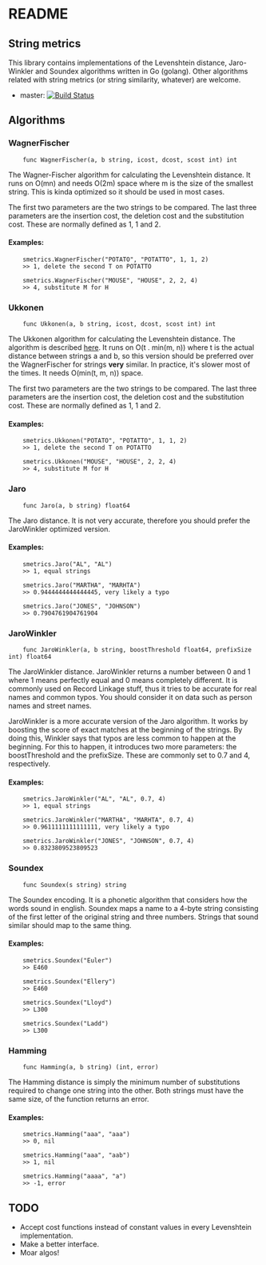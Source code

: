 # README

## String metrics

This library contains implementations of the Levenshtein distance, Jaro-Winkler and Soundex algorithms written in Go \(golang\). Other algorithms related with string metrics \(or string similarity, whatever\) are welcome.

* master: [![Build Status](https://travis-ci.org/xrash/smetrics.svg?branch=master)](http://travis-ci.org/xrash/smetrics)

## Algorithms

### WagnerFischer

```text
    func WagnerFischer(a, b string, icost, dcost, scost int) int
```

The Wagner-Fischer algorithm for calculating the Levenshtein distance. It runs on O\(mn\) and needs O\(2m\) space where m is the size of the smallest string. This is kinda optimized so it should be used in most cases.

The first two parameters are the two strings to be compared. The last three parameters are the insertion cost, the deletion cost and the substitution cost. These are normally defined as 1, 1 and 2.

#### Examples:

```text
    smetrics.WagnerFischer("POTATO", "POTATTO", 1, 1, 2)
    >> 1, delete the second T on POTATTO

    smetrics.WagnerFischer("MOUSE", "HOUSE", 2, 2, 4)
    >> 4, substitute M for H
```

### Ukkonen

```text
    func Ukkonen(a, b string, icost, dcost, scost int) int
```

The Ukkonen algorithm for calculating the Levenshtein distance. The algorithm is described [here](http://www.cs.helsinki.fi/u/ukkonen/InfCont85.PDF). It runs on O\(t . min\(m, n\)\) where t is the actual distance between strings a and b, so this version should be preferred over the WagnerFischer for strings **very** similar. In practice, it's slower most of the times. It needs O\(min\(t, m, n\)\) space.

The first two parameters are the two strings to be compared. The last three parameters are the insertion cost, the deletion cost and the substitution cost. These are normally defined as 1, 1 and 2.

#### Examples:

```text
    smetrics.Ukkonen("POTATO", "POTATTO", 1, 1, 2)
    >> 1, delete the second T on POTATTO

    smetrics.Ukkonen("MOUSE", "HOUSE", 2, 2, 4)
    >> 4, substitute M for H
```

### Jaro

```text
    func Jaro(a, b string) float64
```

The Jaro distance. It is not very accurate, therefore you should prefer the JaroWinkler optimized version.

#### Examples:

```text
    smetrics.Jaro("AL", "AL")
    >> 1, equal strings

    smetrics.Jaro("MARTHA", "MARHTA")
    >> 0.9444444444444445, very likely a typo

    smetrics.Jaro("JONES", "JOHNSON")
    >> 0.7904761904761904
```

### JaroWinkler

```text
    func JaroWinkler(a, b string, boostThreshold float64, prefixSize int) float64
```

The JaroWinkler distance. JaroWinkler returns a number between 0 and 1 where 1 means perfectly equal and 0 means completely different. It is commonly used on Record Linkage stuff, thus it tries to be accurate for real names and common typos. You should consider it on data such as person names and street names.

JaroWinkler is a more accurate version of the Jaro algorithm. It works by boosting the score of exact matches at the beginning of the strings. By doing this, Winkler says that typos are less common to happen at the beginning. For this to happen, it introduces two more parameters: the boostThreshold and the prefixSize. These are commonly set to 0.7 and 4, respectively.

#### Examples:

```text
    smetrics.JaroWinkler("AL", "AL", 0.7, 4)
    >> 1, equal strings

    smetrics.JaroWinkler("MARTHA", "MARHTA", 0.7, 4)
    >> 0.9611111111111111, very likely a typo

    smetrics.JaroWinkler("JONES", "JOHNSON", 0.7, 4)
    >> 0.8323809523809523
```

### Soundex

```text
    func Soundex(s string) string
```

The Soundex encoding. It is a phonetic algorithm that considers how the words sound in english. Soundex maps a name to a 4-byte string consisting of the first letter of the original string and three numbers. Strings that sound similar should map to the same thing.

#### Examples:

```text
    smetrics.Soundex("Euler")
    >> E460

    smetrics.Soundex("Ellery")
    >> E460

    smetrics.Soundex("Lloyd")
    >> L300

    smetrics.Soundex("Ladd")
    >> L300
```

### Hamming

```text
    func Hamming(a, b string) (int, error)
```

The Hamming distance is simply the minimum number of substitutions required to change one string into the other. Both strings must have the same size, of the function returns an error.

#### Examples:

```text
    smetrics.Hamming("aaa", "aaa")
    >> 0, nil

    smetrics.Hamming("aaa", "aab")
    >> 1, nil

    smetrics.Hamming("aaaa", "a")
    >> -1, error
```

## TODO

* Accept cost functions instead of constant values in every Levenshtein implementation.
* Make a better interface.
* Moar algos!

